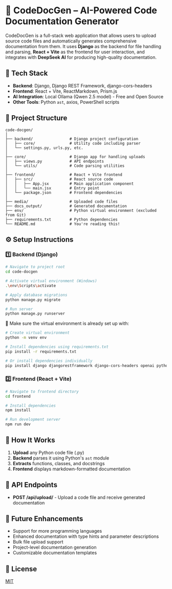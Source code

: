 # 🧠 CodeDocGen – AI-Powered Code Documentation Generator

CodeDocGen is a full-stack web application that allows users to upload source code files and automatically generates comprehensive documentation from them. It uses **Django** as the backend for file handling and parsing, **React + Vite** as the frontend for user interaction, and integrates with **DeepSeek AI** for producing high-quality documentation.

## 🔧 Tech Stack

- **Backend**: Django, Django REST Framework, django-cors-headers
- **Frontend**: React + Vite, ReactMarkdown, Prism.js
- **AI Integration**: Local Ollama (Qwen 2.5 model) - Free and Open Source
- **Other Tools**: Python `ast`, axios, PowerShell scripts

## 📁 Project Structure

```
code-docgen/
│
├── backend/                # Django project configuration
│   ├── core/               # Utility code including parser
│   └── settings.py, urls.py, etc.
│
├── core/                   # Django app for handling uploads
│   ├── views.py            # API endpoints
│   └── utils/              # Code parsing utilities
│
├── frontend/               # React + Vite frontend
│   ├── src/                # React source code
│   │   ├── App.jsx         # Main application component
│   │   └── main.jsx        # Entry point
│   └── package.json        # Frontend dependencies
│
├── media/                  # Uploaded code files
├── docs_output/            # Generated documentation
├── env/                    # Python virtual environment (excluded from Git)
├── requirements.txt        # Python dependencies
└── README.md               # You're reading this!
```

## ⚙️ Setup Instructions

### 1️⃣ Backend (Django)

```bash
# Navigate to project root
cd code-docgen

# Activate virtual environment (Windows)
.\env\Scripts\activate

# Apply database migrations
python manage.py migrate

# Run server
python manage.py runserver
```

📌 Make sure the virtual environment is already set up with:

```bash
# Create virtual environment
python -m venv env

# Install dependencies using requirements.txt
pip install -r requirements.txt

# Or install dependencies individually
pip install django djangorestframework django-cors-headers openai python-magic
```

### 2️⃣ Frontend (React + Vite)

```bash
# Navigate to frontend directory
cd frontend

# Install dependencies
npm install

# Run development server
npm run dev
```

## 🚀 How It Works

1. **Upload** any Python code file (.py)
2. **Backend** parses it using Python's `ast` module
3. **Extracts** functions, classes, and docstrings
4. **Frontend** displays markdown-formatted documentation

## 🔄 API Endpoints

- **POST /api/upload/** - Upload a code file and receive generated documentation

## 🔮 Future Enhancements

- Support for more programming languages
- Enhanced documentation with type hints and parameter descriptions
- Bulk file upload support
- Project-level documentation generation
- Customizable documentation templates

## 📝 License

[MIT](https://opensource.org/licenses/MIT)
